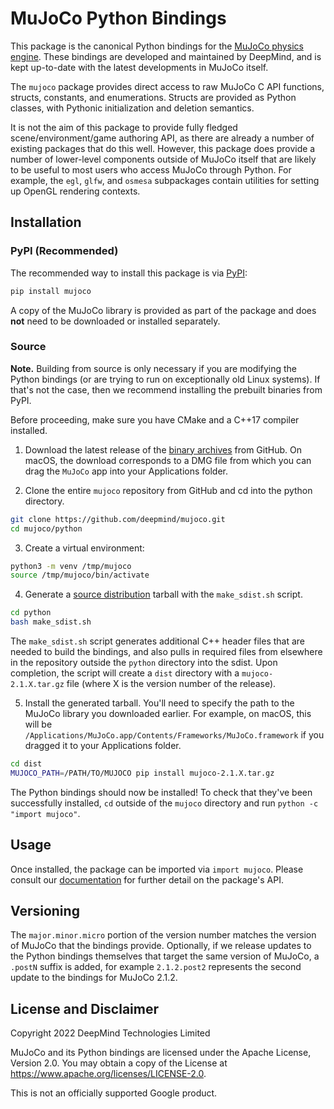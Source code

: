 # MuJoCo Python Bindings

This package is the canonical Python bindings for the
[MuJoCo physics engine](https://github.com/deepmind/mujoco).
These bindings are developed and maintained by DeepMind, and is kept up-to-date
with the latest developments in MuJoCo itself.

The `mujoco` package provides direct access to raw MuJoCo C API functions,
structs, constants, and enumerations. Structs are provided as Python classes,
with Pythonic initialization and deletion semantics.

It is not the aim of this package to provide fully fledged
scene/environment/game authoring API, as there are already a number of existing
packages that do this well. However, this package does provide a number of
lower-level components outside of MuJoCo itself that are likely to be useful to
most users who access MuJoCo through Python. For example, the `egl`, `glfw`, and
`osmesa` subpackages contain utilities for setting up OpenGL rendering contexts.

## Installation

### PyPI (Recommended)

The recommended way to install this package is via [PyPI](https://pypi.org/project/mujoco/):

```sh
pip install mujoco
```

A copy of the MuJoCo library is provided as part of the package and does **not**
need to be downloaded or installed separately.

### Source

**Note.** Building from source is only necessary if you are modifying the Python bindings (or are trying to run on exceptionally old Linux systems). If that's not the case, then we recommend installing the prebuilt binaries from PyPI.

Before proceeding, make sure you have CMake and a C++17 compiler installed.

1. Download the latest release of the [binary archives](https://github.com/deepmind/mujoco/releases) from GitHub. On macOS, the download corresponds to a DMG file from which you can drag the `MuJoCo` app into your Applications folder.

2. Clone the entire `mujoco` repository from GitHub and cd into the python directory.

```bash
git clone https://github.com/deepmind/mujoco.git
cd mujoco/python
```

3. Create a virtual environment:

```bash
python3 -m venv /tmp/mujoco
source /tmp/mujoco/bin/activate
```

4. Generate a [source distribution](https://packaging.python.org/en/latest/glossary/#term-Source-Distribution-or-sdist)
tarball with the `make_sdist.sh` script.

```bash
cd python
bash make_sdist.sh
```

The `make_sdist.sh` script generates additional C++ header files that are needed to build the bindings, and also pulls in required files from elsewhere in the repository outside the `python` directory into the sdist. Upon completion, the script will create a `dist` directory with a `mujoco-2.1.X.tar.gz` file (where X is the version number of the release).

5. Install the generated tarball. You'll need to specify the path to the MuJoCo library you downloaded earlier. For example, on macOS, this will be `/Applications/MuJoCo.app/Contents/Frameworks/MuJoCo.framework` if you dragged it to your Applications folder.

```bash
cd dist
MUJOCO_PATH=/PATH/TO/MUJOCO pip install mujoco-2.1.X.tar.gz
```

The Python bindings should now be installed! To check that they've been successfully installed, `cd` outside of the `mujoco` directory and run `python -c "import mujoco"`.

## Usage

Once installed, the package can be imported via `import mujoco`. Please consult
our [documentation](https://mujoco.readthedocs.io/en/latest/python.html) for
further detail on the package's API.

## Versioning

The `major.minor.micro` portion of the version number matches the version of
MuJoCo that the bindings provide. Optionally, if we release updates to the
Python bindings themselves that target the same version of MuJoCo, a `.postN`
suffix is added, for example `2.1.2.post2` represents the second update to the
bindings for MuJoCo 2.1.2.

## License and Disclaimer

Copyright 2022 DeepMind Technologies Limited

MuJoCo and its Python bindings are licensed under the Apache License,
Version 2.0. You may obtain a copy of the License at
https://www.apache.org/licenses/LICENSE-2.0.

This is not an officially supported Google product.
